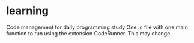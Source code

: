 # learning
Code management for daily programming study
One .c file with one main function to run using the extension CodeRunner.
This may change.
